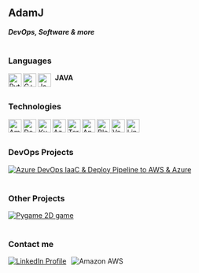 ## AdamJ

_**DevOps, Software & more**_<br><br>

### Languages

<img src="https://cdn.simpleicons.org/python/000/fff" alt="Python" align=left width=27 height=27>
<img src="https://cdn.simpleicons.org/c++/000/fff" alt="C++" align=left width=27 height=27>
<img src="https://cdn.simpleicons.org/sqlite/000/fff" alt="Java" align=left width=27 height=27>
<span style="margin-left: 5px; font-weight: bold;">JAVA</span>
<br><br>

### Technologies
<img src="https://cdn.simpleicons.org/amazonaws/000/fff" alt="Amazon AWS" align=left width=27 height=27>
<img src="https://cdn.simpleicons.org/docker/000/fff" alt="Docker" align=left width=27 height=27>
<img src="https://cdn.simpleicons.org/kubernetes/000/fff" alt="Kubernetes" align=left width=27 height=27>
<img src="https://cdn.simpleicons.org/azuredevops/000/fff" alt="Azure Devops" align=left width=27 height=27>
<img src="https://cdn.simpleicons.org/terraform/000/fff" alt="Terraform" align=left width=27 height=27>
<img src="https://cdn.simpleicons.org/ansible/000/fff" alt="Ansible" align=left width=27 height=27>
<img src="https://cdn.simpleicons.org/jenkins/000/fff" alt="Blender" align=left width=27 height=27>
<img src="https://cdn.simpleicons.org/vagrant/000/fff" alt="Vagrant" align=left width=27 height=27>
<img src="https://cdn.simpleicons.org/linux/000/fff" alt="Linux" align=left width=27 height=27>
<br><br>


### DevOps Projects
[![Azure DevOps IaaC & Deploy Pipeline to AWS & Azure ](https://img.shields.io/badge/azure%20devops-%230078D7.svg?&style=for-the-badge&logo=azure%20devops&logoColor=white)](https://github.com/AdamJ77/azure-devops-kubernetes-terraform-pipeline)
<br><br>

### Other Projects
[![Pygame 2D game](https://img.shields.io/badge/pygame-%233776AB.svg?&style=for-the-badge&logo=python&logoColor=white)](https://github.com/AdamJ77/highway-pygame)
<br><br>

### Contact me
<div style="display: flex; align-items: center;">
    <a href="https://www.linkedin.com/in/adam-je%C5%BC-4b2055270/" style="margin-right: 10px;">
        <img src="https://img.shields.io/badge/LinkedIn-0077B5?style=for-the-badge&logo=linkedin&logoColor=white" alt="LinkedIn Profile" />
    </a>
    <img src="https://custom-icon-badges.demolab.com/badge/-adamj77contact@gmail.com-red?style=for-the-badge&logo=mention&logoColor=white" alt="Amazon AWS" />
</div>
